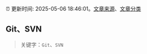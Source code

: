 :alarm_clock: 更新时间: 2025-05-06 18:46:01。[文章来源](/README.md)、[文章分类](/TAGS.md)

## Git、SVN


> 关键字：`Git`、`SVN`




